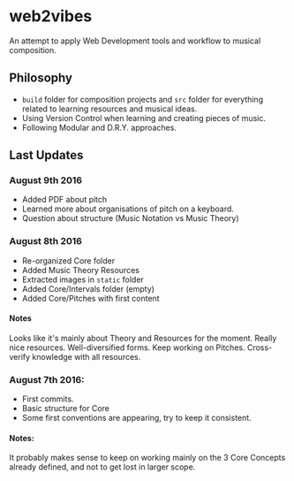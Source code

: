 # web2vibes
An attempt to apply Web Development tools and workflow to musical composition.

## Philosophy
* `build` folder for composition projects and `src` folder for everything related to learning resources and musical ideas.
* Using Version Control when learning and creating pieces of music.
* Following Modular and D.R.Y. approaches.

## Last Updates
### August 9th 2016
* Added PDF about pitch
* Learned more about organisations of pitch on a keyboard.
* Question about structure (Music Notation vs Music Theory)

### August 8th 2016
* Re-organized Core folder
* Added Music Theory Resources
* Extracted images in `static` folder
* Added Core/Intervals folder (empty)
* Added Core/Pitches with first content

#### Notes
Looks like it's mainly about Theory and Resources for the moment.
Really nice resources. Well-diversified forms.
Keep working on Pitches. Cross-verify knowledge with all resources.

### August 7th 2016:
* First commits.
* Basic structure for Core
* Some first conventions are appearing, try to keep it consistent.

#### Notes:
It probably makes sense to keep on working mainly on the 3 Core Concepts already defined, and not to get lost in larger scope.


